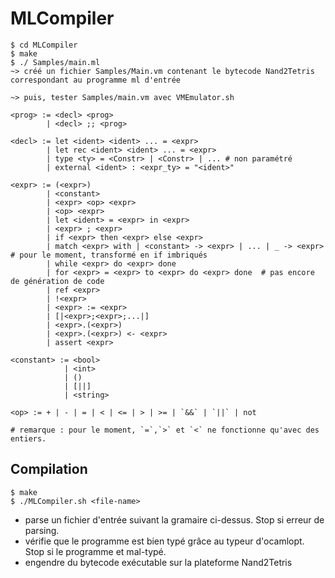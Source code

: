 # MLCompiler

```
$ cd MLCompiler
$ make
$ ./ Samples/main.ml
~> créé un fichier Samples/Main.vm contenant le bytecode Nand2Tetris correspondant au programme ml d'entrée

~> puis, tester Samples/main.vm avec VMEmulator.sh 

```

```
<prog> := <decl> <prog> 
        | <decl> ;; <prog>

<decl> := let <ident> <ident> ... = <expr> 
        | let rec <ident> <ident> ... = <expr> 
        | type <ty> = <Constr> | <Constr> | ... # non paramétré
        | external <ident> : <expr_ty> = "<ident>"
        
<expr> := (<expr>)
        | <constant>
        | <expr> <op> <expr>
        | <op> <expr>
        | let <ident> = <expr> in <expr> 
        | <expr> ; <expr>
        | if <expr> then <expr> else <expr>
        | match <expr> with | <constant> -> <expr> | ... | _ -> <expr>   # pour le moment, transformé en if imbriqués
        | while <expr> do <expr> done
        | for <expr> = <expr> to <expr> do <expr> done  # pas encore de génération de code
        | ref <expr>
        | !<expr>
        | <expr> := <expr>
        | [|<expr>;<expr>;...|]
        | <expr>.(<expr>)
        | <expr>.(<expr>) <- <expr>
        | assert <expr>

<constant> := <bool>
            | <int>
            | ()
            | [||]
            | <string>

<op> := + | - | = | < | <= | > | >= | `&&` | `||` | not

# remarque : pour le moment, `=`,`>` et `<` ne fonctionne qu'avec des entiers.     
```

## Compilation 

```
$ make
$ ./MLCompiler.sh <file-name>
```
* parse un fichier d'entrée suivant la gramaire ci-dessus. Stop si erreur de parsing.
* vérifie que le programme est bien typé grâce au typeur d'ocamlopt. Stop si le programme et mal-typé.
* engendre du bytecode exécutable sur la plateforme Nand2Tetris
